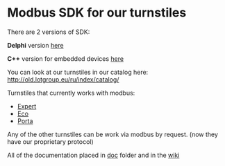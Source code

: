 Modbus SDK for our turnstiles
==================

There are 2 versions of SDK:

**Delphi** version [here](https://github.com/lotltd/TurnstileModbusSDK/tree/master/TurnstileDelphi)

**C++** version for embedded devices [here](https://github.com/lotltd/TurnstileModbusSDK/tree/master/TurnstileCPP)


You can look at our turnstiles in our catalog here: http://old.lotgroup.eu/ru/index/catalog/

Turnstiles that currently works with modbus:

* [Expert](http://old.lotgroup.eu/en/index/catalog/#expert)
* [Eco](http://old.lotgroup.eu/en/index/catalog/#eco)
* [Porta](http://old.lotgroup.eu/en/index/catalog/#porta)

Any of the other turnstiles can be work via modbus by request. (now they have our proprietary protocol)

All of the documentation placed in [doc](https://github.com/lotltd/TurnstileModbusSDK/tree/master/doc) folder and in the [wiki](https://github.com/lotltd/TurnstileModbusSDK/wiki)


